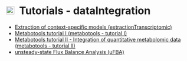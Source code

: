 # <img src="http://gibbs.unal.edu.co/cobradoc/cobratoolbox/img/icon_di.png" height="22px">&nbsp;&nbsp;Tutorials - dataIntegration

- [Extraction of context-specific models (extractionTranscriptomic)](extractionTranscriptomic)
- [Metabotools tutorial I (metabotools - tutorial I)](metabotools)
- [Metabotools tutorial II - Integration of quantitative metabolomic data (metabotools - tutorial II)](metabotools)
- [unsteady-state Flux Balance Analysis (uFBA)](uFBA)
